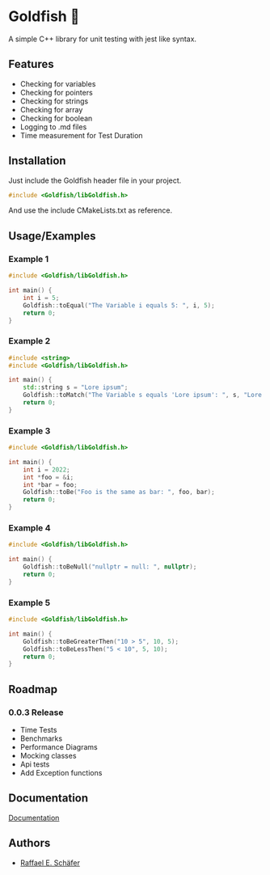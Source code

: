 # Goldfish 🐠

A simple C++ library for unit testing with jest like syntax.

## Features

- Checking for variables 
- Checking for pointers
- Checking for strings
- Checking for array
- Checking for boolean
- Logging to .md files
- Time measurement for Test Duration

## Installation

Just include the Goldfish header file in your project.

```c++
#include <Goldfish/libGoldfish.h>
```

And use the include CMakeLists.txt as reference.

## Usage/Examples

### Example 1

```c++
#include <Goldfish/libGoldfish.h>

int main() {
    int i = 5;
    Goldfish::toEqual("The Variable i equals 5: ", i, 5);
    return 0;
}
```

### Example 2

```c++
#include <string>
#include <Goldfish/libGoldfish.h>

int main() {
    std::string s = "Lore ipsum";
    Goldfish::toMatch("The Variable s equals 'Lore ipsum': ", s, "Lore ipsum");
    return 0;
}
```

### Example 3

```c++
#include <Goldfish/libGoldfish.h>

int main() {
    int i = 2022;
    int *foo = &i;
    int *bar = foo;
    Goldfish::toBe("Foo is the same as bar: ", foo, bar);
    return 0;
}
```

### Example 4

```c++
#include <Goldfish/libGoldfish.h>

int main() {
    Goldfish::toBeNull("nullptr = null: ", nullptr);
    return 0;
}
```

### Example 5

```c++
#include <Goldfish/libGoldfish.h>

int main() {
    Goldfish::toBeGreaterThen("10 > 5", 10, 5);
    Goldfish::toBeLessThen("5 < 10", 5, 10);
    return 0;
}
```

## Roadmap

### 0.0.3 Release

- Time Tests
- Benchmarks
- Performance Diagrams
- Mocking classes
- Api tests
- Add Exception functions

## Documentation

[Documentation](https://github.com/RaffaelSchaefer/Goldfish/wiki)

## Authors

- [Raffael E. Schäfer](https://https://github.com/RaffaelSchaefer)
